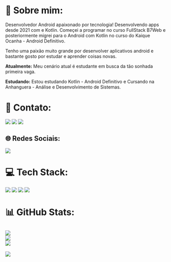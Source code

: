 
# 💫 Sobre mim:

Desenvolvedor Android apaixonado por tecnologia! Desenvolvendo apps desde 2021 com e Kotlin. Começei a programar no curso FullStack B7Web e posteriormente migrei para o Android com Kotlin no curso do Kaique Ocanha - Android Definitivo.

Tenho uma paixão muito grande por desenvolver aplicativos android e bastante gosto por estudar e aprender coisas novas.

**Atualmente:** Meu cenário atual é estudante em busca da tão sonhada primeira vaga.

**Estudando:** Estou estudando Kotlin - Android Definitivo e Cursando na Anhanguera - Análise e Desenvolvimento de Sistemas.


# 📧 Contato:

<a href="mailto:lorranfranzbastos1@gmail.com"><img src="https://img.shields.io/badge/Gmail-D14836?style=for-the-badge&logo=gmail&logoColor=white"/><a/>
<a href="https://www.linkedin.com/in/lorranfranzbastos/"><img src="https://img.shields.io/badge/LinkedIn-0077B5?style=for-the-badge&logo=linkedin&logoColor=white"/><a/>
<a href="https://wa.me/+5553984664022"><img src="https://img.shields.io/badge/WhatsApp-25D366?style=for-the-badge&logo=whatsapp&logoColor=white"/><a/>

## 🌐 Redes Sociais:
<a href="https://www.instagram.com/lorranfranz/"><img src="https://img.shields.io/badge/Instagram-E4405F?style=for-the-badge&logo=instagram&logoColor=white"/><a/>

# 💻 Tech Stack:

<img src="https://img.shields.io/badge/Android-3DDC84?style=for-the-badge&logo=android&logoColor=white"/> <img src="https://img.shields.io/badge/Kotlin-0095D5?&style=for-the-badge&logo=kotlin&logoColor=white"/>
<img src="https://img.shields.io/badge/Android_Studio-3DDC84?style=for-the-badge&logo=android-studio&logoColor=white"/>
<img src="https://img.shields.io/badge/GitHub-100000?style=for-the-badge&logo=github&logoColor=white"/>

# 📊 GitHub Stats:
![](https://github-readme-stats.vercel.app/api?username=LorranFranzDev&theme=default&hide_border=false&include_all_commits=true&count_private=true)<br/>
![](https://github-readme-streak-stats.herokuapp.com/?user=LorranFranzDev&theme=default&hide_border=false)<br/>
![](https://github-readme-stats.vercel.app/api/top-langs/?username=LorranFranzDev&theme=default&hide_border=false&include_all_commits=true&count_private=true&layout=compact)
---
[![](https://visitcount.itsvg.in/api?id=LorranFranzDev&icon=0&color=0)](https://visitcount.itsvg.in)
